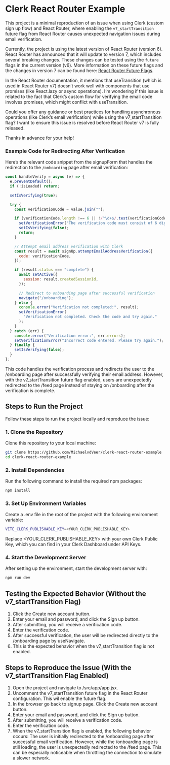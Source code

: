 # Clerk React Router Example

This project is a minimal reproduction of an issue when using Clerk (custom sign up flow) and React Router, where enabling the `v7_startTransition` future flag from React Router causes unexpected navigation issues during email verification.

Currently, the project is using the latest version of React Router (version 6). React Router has announced that it will update to version 7, which includes several breaking changes. These changes can be tested using the `future` flags in the current version (v6). More information on these future flags and the changes in version 7 can be found here: [React Router Future Flags](https://reactrouter.com/en/main/upgrading/future).

In the React Router documentation, it mentions that useTransition (which is used in React Router v7) doesn’t work well with components that use promises (like React.lazy or async operations). I’m wondering if this issue is related to the fact that Clerk’s custom flow for verifying the email code involves promises, which might conflict with useTransition.

Could you offer any guidance or best practices for handling asynchronous operations (like Clerk’s email verification) while using the v7_startTransition flag? I want to ensure this issue is resolved before React Router v7 is fully released.

Thanks in advance for your help!

### Example Code for Redirecting After Verification

Here’s the relevant code snippet from the signupForm that handles the redirection to the `/onboarding` page after email verification:

```javascript
const handleVerify = async (e) => {
  e.preventDefault();
  if (!isLoaded) return;

  setIsVerifying(true);

  try {
    const verificationCode = value.join("");

    if (verificationCode.length !== 6 || !/^\d+$/.test(verificationCode)) {
      setVerificationError("The verification code must consist of 6 digits.");
      setIsVerifying(false);
      return;
    }

    // Attempt email address verification with Clerk
    const result = await signUp.attemptEmailAddressVerification({
      code: verificationCode,
    });

    if (result.status === "complete") {
      await setActive({
        session: result.createdSessionId,
      });

      // Redirect to onboarding page after successful verification
      navigate("/onboarding");
    } else {
      console.error("Verification not completed:", result);
      setVerificationError(
        "Verification not completed. Check the code and try again."
      );
    }
  } catch (err) {
    console.error("Verification error:", err.errors);
    setVerificationError("Incorrect code entered. Please try again.");
  } finally {
    setIsVerifying(false);
  }
};
```

This code handles the verification process and redirects the user to the /onboarding page after successfully verifying their email address. However, with the v7_startTransition future flag enabled, users are unexpectedly redirected to the /feed page instead of staying on /onboarding after the verification is complete.

## Steps to Run the Project

Follow these steps to run the project locally and reproduce the issue:

### 1. Clone the Repository

Clone this repository to your local machine:

```bash
git clone https://github.com/MichaelvdVeer/clerk-react-router-example
cd clerk-react-router-example
```

### 2. Install Dependencies

Run the following command to install the required npm packages:

```bash
npm install
```

### 3. Set Up Environment Variables

Create a .env file in the root of the project with the following environment variable:

```bash
VITE_CLERK_PUBLISHABLE_KEY=<YOUR_CLERK_PUBLISHABLE_KEY>
```

Replace <YOUR_CLERK_PUBLISHABLE_KEY> with your own Clerk Public Key, which you can find in your Clerk Dashboard under API Keys.

### 4. Start the Development Server

After setting up the environment, start the development server with:

```bash
npm run dev
```

## Testing the Expected Behavior (Without the v7_startTransition Flag)

1. Click the Create new account button.
2. Enter your email and password, and click the Sign up button.
3. After submitting, you will receive a verification code.
4. Enter the verification code.
5. After successful verification, the user will be redirected directly to the /onboarding page by useNavigate.
6. This is the expected behavior when the v7_startTransition flag is not enabled.

## Steps to Reproduce the Issue (With the v7_startTransition Flag Enabled)

1. Open the project and navigate to /src/app/app.jsx.
2. Uncomment the v7_startTransition future flag in the React Router configuration. This wil enable the future flag.
3. In the browser go back to signup page. Click the Create new account button.
4. Enter your email and password, and click the Sign up button.
5. After submitting, you will receive a verification code.
6. Enter the verification code.
7. When the v7_startTransition flag is enabled, the following behavior occurs:
   The user is initially redirected to the /onboarding page after successful email verification.
   However, while the /onboarding page is still loading, the user is unexpectedly redirected to the /feed page.
   This can be especially noticeable when throttling the connection to simulate a slower network.
